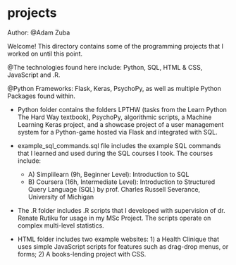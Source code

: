 # projects
Author: @Adam Zuba

Welcome! This directory contains some of the programming projects that I worked on until this point.

@The technologies found here include: Python, SQL, HTML & CSS, JavaScript and .R.

@Python Frameworks: Flask, Keras, PsychoPy, as well as multiple Python Packages found within.


- Python folder contains the folders LPTHW (tasks from the Learn Python The Hard Way textbook), PsychoPy, algorithmic scripts, a Machine Learning Keras project, and a showcase project of a user management system for a Python-game hosted via Flask and integrated with SQL. 

- example_sql_commands.sql file includes the example SQL commands that I learned and used during the SQL courses I took. The courses include:
   - A) Simplilearn (9h, Beginner Level): Introduction to SQL 
   - B) Coursera (16h, Intermediate Level): Introduction to Structured Query Language (SQL) by 
        prof. Charles Russell Severance, University of Michigan 

- The .R folder includes .R scripts that I developed with supervision of dr. Renate Rutiku for usage in my MSc Project. The scripts operate on complex multi-level statistics.

- HTML folder includes two example websites: 1) a Health Clinique that uses simple JavaScript scripts for features such as drag-drop menus, or forms; 2) A books-lending project with CSS.

 
   
